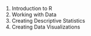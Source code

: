 1. Introduction to R
2. Working with Data
3. Creating Descriptive Statistics
4. Creating Data Visualizations
